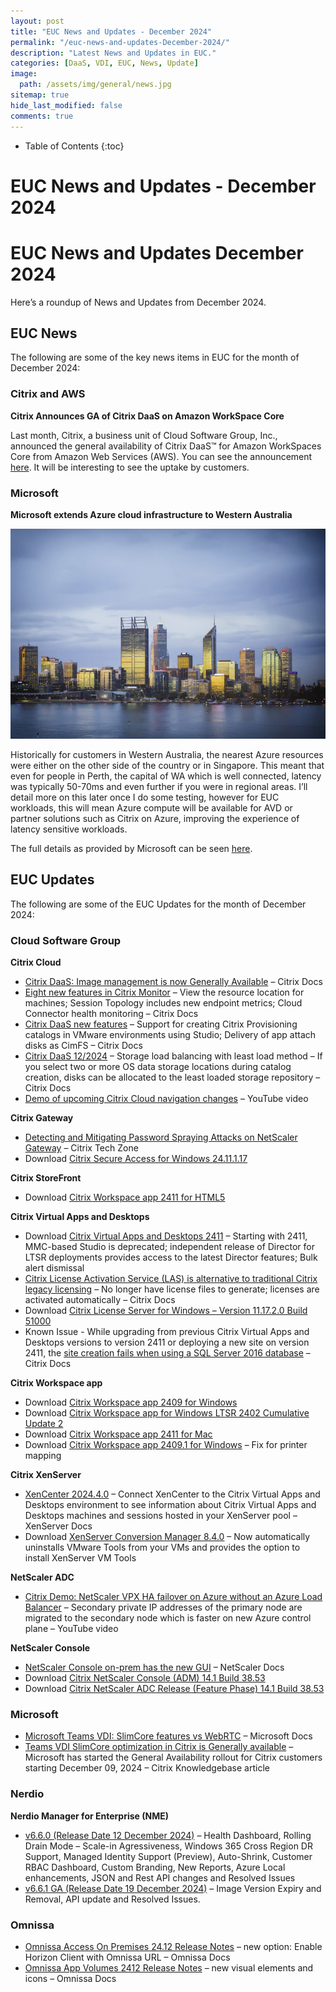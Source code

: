 ```yaml
---
layout: post
title: "EUC News and Updates - December 2024"
permalink: "/euc-news-and-updates-December-2024/"
description: "Latest News and Updates in EUC."
categories: [DaaS, VDI, EUC, News, Update]
image:
  path: /assets/img/general/news.jpg
sitemap: true
hide_last_modified: false
comments: true
---
```


<!--excerpt-->

-  Table of Contents
{:toc}

# EUC News and Updates - December 2024

# EUC News and Updates December 2024

Here’s a roundup of News and Updates from December 2024.

## EUC News

The following are some of the key news items in EUC for the month of December 2024:

### Citrix and AWS

**Citrix Announces GA of Citrix DaaS on Amazon WorkSpace Core**

Last month, Citrix, a business unit of Cloud Software Group, Inc., announced the general availability of Citrix DaaS™ for Amazon WorkSpaces Core from Amazon Web Services (AWS). You can see the announcement [here](https://www.citrix.com/news/announcements/nov-2024/citrix-announces-general-availability-of-citrix-daas-for-amazon-workspaces-core.html). It will be interesting to see the uptake by customers.

### Microsoft

**Microsoft extends Azure cloud infrastructure to Western Australia**

![Perth, Western Australia](/assets/img/general/perth.jpg "Perth, Western Australia")

Historically for customers in Western Australia, the nearest Azure resources were either on the other side of the country or in Singapore. This meant that even for people in Perth, the capital of WA which is well connected, latency was typically 50-70ms and even further if you were in regional areas. I’ll detail more on this later once I do some testing, however for EUC workloads, this will mean Azure compute will be available for AVD or partner solutions such as Citrix on Azure, improving the experience of latency sensitive workloads.

The full details as provided by Microsoft can be seen [here](https://news.microsoft.com/en-au/2024/12/11/microsoft-extends-azure-cloud-infrastructure-to-western-australia/?msockid=21acd069abb860c63f63c387aad86119).

## EUC Updates

The following are some of the EUC Updates for the month of December 2024:

### Cloud Software Group

**Citrix Cloud**

- [Citrix DaaS: Image management is now Generally Available](https://docs.citrix.com/en-us/citrix-daas/whats-new#november-2024) – Citrix Docs
- [Eight new features in Citrix Monitor](https://docs.citrix.com/en-us/citrix-daas/whats-new#december-2024) – View the resource location for machines; Session Topology includes new endpoint metrics; Cloud Connector health monitoring – Citrix Docs
- [Citrix DaaS new features](https://docs.citrix.com/en-us/citrix-daas/whats-new.html#december-2024) – Support for creating Citrix Provisioning catalogs in VMware environments using Studio; Delivery of app attach disks as CimFS – Citrix Docs
- [Citrix DaaS 12/2024](https://docs.citrix.com/en-us/citrix-daas/whats-new.html#december-2024) – Storage load balancing with least load method – If you select two or more OS data storage locations during catalog creation, disks can be allocated to the least loaded storage repository – Citrix Docs
- [Demo of upcoming Citrix Cloud navigation changes](https://youtube.com/watch?v=jP3XHNIBm0A) – YouTube video

**Citrix Gateway**

- [Detecting and Mitigating Password Spraying Attacks on NetScaler Gateway](https://community.citrix.com/tech-zone/build/tech-papers/detecting-and-mitigating-password-spraying-attacks-nsg/) – Citrix Tech Zone
- Download [Citrix Secure Access for Windows 24.11.1.17](https://citrix.com/downloads/citrix-gateway/plug-ins/citrix-secure-access-client-for-windows.html)

**Citrix StoreFront**

- Download [Citrix Workspace app 2411 for HTML5](https://citrix.com/downloads/workspace-app/html5/workspace-app-for-html5-latest.html)

**Citrix Virtual Apps and Desktops**

- Download [Citrix Virtual Apps and Desktops 2411](https://citrix.com/downloads/citrix-virtual-apps-and-desktops/product-software/citrix-virtual-apps-and-desktops-alleditions-2411.html) – Starting with 2411, MMC-based Studio is deprecated; independent release of Director for LTSR deployments provides access to the latest Director features; Bulk alert dismissal
- [Citrix License Activation Service (LAS) is alternative to traditional Citrix legacy licensing](https://docs.citrix.com/en-us/licensing/current-release/license-activation-service) – No longer have license files to generate; licenses are activated automatically – Citrix Docs
- Download [Citrix License Server for Windows – Version 11.17.2.0 Build 51000](https://citrix.com/downloads/licensing/license-server/license-server-version-111720-51000-for-windows.html)
- Known Issue - While upgrading from previous Citrix Virtual Apps and Desktops versions to version 2411 or deploying a new site on version 2411, the [site creation fails when using a SQL Server 2016 database](https://docs.citrix.com/en-us/citrix-virtual-apps-desktops/whats-new/known-issues) – Citrix Docs

**Citrix Workspace app**

- Download [Citrix Workspace app 2409 for Windows](https://citrix.com/downloads/workspace-app/windows/workspace-app-for-windows-latest.html)
- Download [Citrix Workspace app for Windows LTSR 2402 Cumulative Update 2](https://citrix.com/downloads/workspace-app/workspace-app-for-windows-long-term-service-release/workspace-app-for-windows-LTSR-Latest.html)
- Download [Citrix Workspace app 2411 for Mac](https://citrix.com/downloads/workspace-app/mac/workspace-app-for-mac-latest.html)
- Download [Citrix Workspace app 2409.1 for Windows](https://citrix.com/downloads/workspace-app/windows/workspace-app-for-windows-latest.ext.html) – Fix for printer mapping

**Citrix XenServer**

- [XenCenter 2024.4.0](https://docs.xenserver.com/en-us/xencenter/current-release/whats-new) – Connect XenCenter to the Citrix Virtual Apps and Desktops environment to see information about Citrix Virtual Apps and Desktops machines and sessions hosted in your XenServer pool – XenServer Docs
- Download [XenServer Conversion Manager 8.4.0](https://xenserver.com/downloads) – Now automatically uninstalls VMware Tools from your VMs and provides the option to install XenServer VM Tools

**NetScaler ADC**

- [Citrix Demo: NetScaler VPX HA failover on Azure without an Azure Load Balancer](https://youtube.com/watch?v=K8B8FxHzim0) – Secondary private IP addresses of the primary node are migrated to the secondary node which is faster on new Azure control plane – YouTube video

**NetScaler Console**

- [NetScaler Console on-prem has the new GUI](https://docs.netscaler.com/en-us/netscaler-application-delivery-management-software/current-release/enhanced-gui) – NetScaler Docs
- Download [Citrix NetScaler Console (ADM) 14.1 Build 38.53](https://citrix.com/downloads/citrix-application-management/product-software/citrix-adm-14-1-build-38-53.html)
- Download [Citrix NetScaler ADC Release (Feature Phase) 14.1 Build 38.53](https://citrix.com/downloads/citrix-adc/firmware/release-14-1-build-38-53.html)

### Microsoft

- [Microsoft Teams VDI: SlimCore features vs WebRTC](https://learn.microsoft.com/en-us/microsoftteams/vdi-2#feature-list-with-the-new-optimization) – Microsoft Docs
- [Teams VDI SlimCore optimization in Citrix is Generally available](https://support.citrix.com/s/article/CTX691425-how-to-enable-teams-optimization-with-microsofts-new-vdi-optimization-engine-slimcore?language=en_US) – Microsoft has started the General Availability rollout for Citrix customers starting December 09, 2024 – Citrix Knowledgebase article

### Nerdio

**Nerdio Manager for Enterprise (NME)**

- [v6.6.0 (Release Date 12 December 2024)](https://nmehelp.getnerdio.com/hc/en-us/articles/19837802929677-Release-Notes#f5e5eb4a) – Health Dashboard, Rolling Drain Mode – Scale-in Agressiveness, Windows 365 Cross Region DR Support, Managed Identity Support (Preview), Auto-Shrink, Customer RBAC Dashboard, Custom Branding, New Reports, Azure Local enhancements, JSON and Rest API changes and Resolved Issues
- [v6.6.1 GA (Release Date 19 December 2024)](https://nmehelp.getnerdio.com/hc/en-us/articles/19837802929677-Release-Notes#f3bc122f) – Image Version Expiry and Removal, API update and Resolved Issues.

### Omnissa

- [Omnissa Access On Premises 24.12 Release Notes](https://docs.omnissa.com/bundle/workspace-one-access-release-notesV24.12/page/workspace-one-access-release-notes.html) – new option: Enable Horizon Client with Omnissa URL – Omnissa Docs
- [Omnissa App Volumes 2412 Release Notes](https://docs.omnissa.com/bundle/AppVolumesReleaseNotesV2412/page/AppVolumes-ReleaseNotes.html) – new visual elements and icons – Omnissa Docs